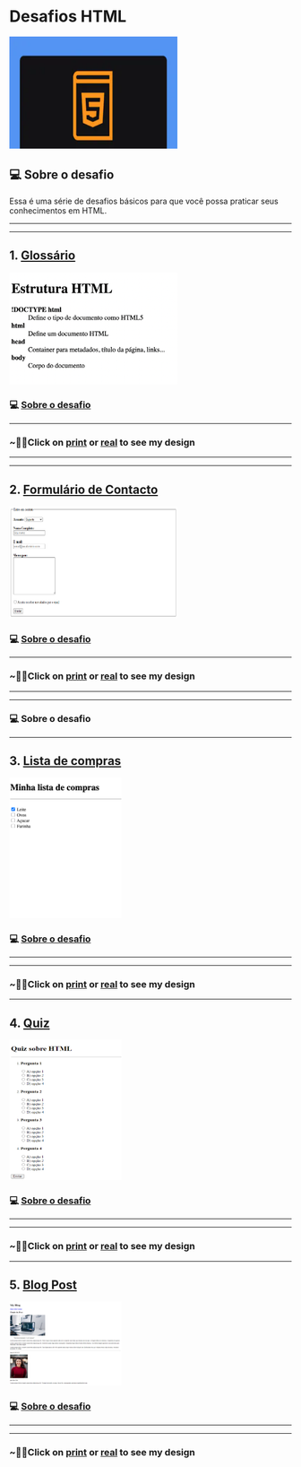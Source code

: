 # Desafios HTML

<img src="../assets/html.webp" alt="imagem html" width="300px" height="200px" >

## 💻 Sobre o desafio
Essa é uma série de desafios básicos para que você possa praticar seus conhecimentos em HTML. 

---
---

## 1. [Glossário](https://mellcosta.github.io/desafiosRocketseat/iniciante/desafios_html/1_glossary/glossary.html) 
<img src="../assets/gloss.png" alt="Modelo do Glossário" width="300px" height="200px" >

### 💻 [Sobre o desafio](1_glossary/about_glossary.md)

---

### ~🌈🦄Click on [print](../assets/glossaryMel.png) or <a href="https://mellcosta.github.io/desafiosRocketseat/iniciante/desafios_html/1_glossary/glossary.html" target="_blank" >real</a> to see my design

---
---

## 2. [Formulário de Contacto](https://mellcosta.github.io/desafiosRocketseat/iniciante/desafios_html/2_contact_form/contact_form.html) 
<img src="../assets/form-contato.png" alt="Modelo do Formulário" width="300px" height="200px" >

### 💻 [Sobre o desafio](./2_contact_form/about_contact_form.md)

---

### ~🌈🦄Click on [print](../assets/formContactMel.png) or <a href="https://mellcosta.github.io/desafiosRocketseat/iniciante/desafios_html/2_contact_form/contact_form.html" target="_blank" >real</a> to see my design

---
---

### 💻 Sobre o desafio

---

## 3. [ Lista de compras](https://mellcosta.github.io/desafiosRocketseat/iniciante/desafios_html/3_shopping_list/shopping_list.html) 
<img src="../assets/shopping-list.png" alt="Modelo do Formulário" width="200px" height="250px" >

### 💻 [Sobre o desafio](3_shopping_list/about_list.md)

---
---

### ~🌈🦄Click on [print](../assets/listaComprasMel.png) or <a href="https://mellcosta.github.io/desafiosRocketseat/iniciante/desafios_html/3_shopping_list/shopping_list.html" target="_blank" >real</a> to see my design

---

## 4. [Quiz](https://mellcosta.github.io/desafiosRocketseat/iniciante/desafios_html/4_quiz/quiz.html) 
<img src="../assets/quiz.png" alt="Modelo do Formulário" width="200px" height="250px" >

### 💻 [Sobre o desafio](4_quiz/about_quiz.md)

---
---

### ~🌈🦄Click on [print](../assets/narutoQuiz.PNG) or <a href="https://mellcosta.github.io/desafiosRocketseat/iniciante/desafios_html/4_quiz/quiz.html" target="_blank" >real</a> to see my design

---

## 5. [Blog Post](https://mellcosta.github.io/desafiosRocketseat/iniciante/desafios_html/5_blog_post/blog_post.html) 
<img src="../assets/blogPost.png" alt="Modelo do Formulário" width="200px" height="150px" >

### 💻 [Sobre o desafio](../desafios_html/5_blog_post/about_blog_post.md)

---
---

### ~🌈🦄Click on [print](../assets/coffeeBlog.PNG) or <a href="https://mellcosta.github.io/desafiosRocketseat/iniciante/desafios_html/5_blog_post/blog_post.html" target="_blank" >real</a> to see my design
